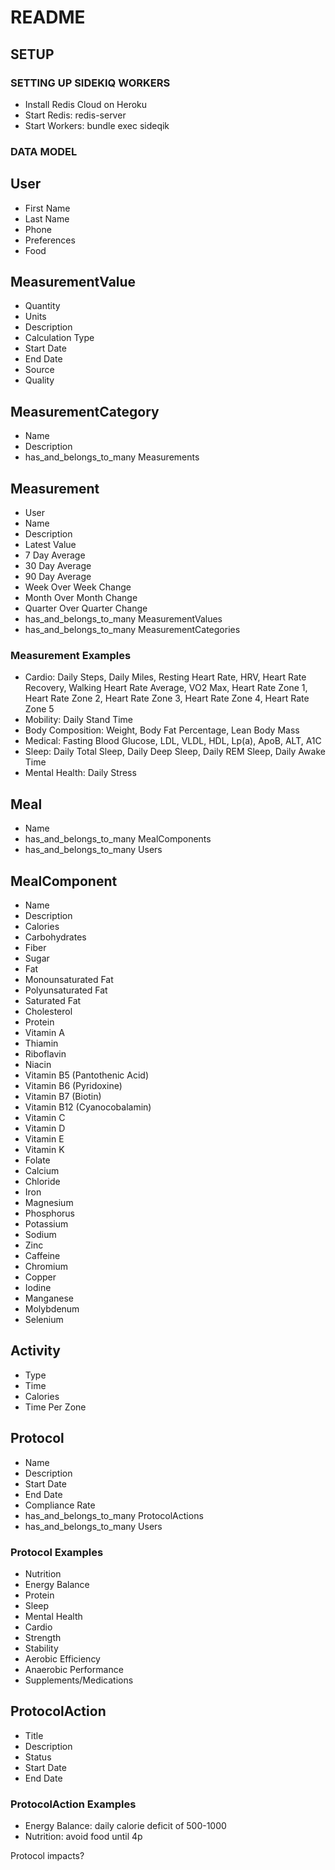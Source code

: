 







# README

## SETUP

### SETTING UP SIDEKIQ WORKERS

* Install Redis Cloud on Heroku
* Start Redis: redis-server
* Start Workers: bundle exec sideqik

### DATA MODEL


## User

- First Name
- Last Name
- Phone
- Preferences
- Food


## MeasurementValue

- Quantity
- Units
- Description
- Calculation Type
- Start Date
- End Date
- Source
- Quality


## MeasurementCategory

- Name
- Description
- has_and_belongs_to_many Measurements


## Measurement

- User
- Name
- Description
- Latest Value
- 7 Day Average
- 30 Day Average
- 90 Day Average
- Week Over Week Change
- Month Over Month Change
- Quarter Over Quarter Change
- has_and_belongs_to_many MeasurementValues
- has_and_belongs_to_many MeasurementCategories


### Measurement Examples

- Cardio: Daily Steps, Daily Miles, Resting Heart Rate, HRV, Heart Rate Recovery, Walking Heart Rate Average, VO2 Max, Heart Rate Zone 1, Heart Rate Zone 2, Heart Rate Zone 3, Heart Rate Zone 4, Heart Rate Zone 5
- Mobility: Daily Stand Time
- Body Composition: Weight, Body Fat Percentage, Lean Body Mass
- Medical: Fasting Blood Glucose, LDL, VLDL, HDL, Lp(a), ApoB, ALT, A1C
- Sleep: Daily Total Sleep, Daily Deep Sleep, Daily REM Sleep, Daily Awake Time
- Mental Health: Daily Stress


## Meal

- Name
- has_and_belongs_to_many MealComponents
- has_and_belongs_to_many Users


## MealComponent

- Name
- Description
- Calories
- Carbohydrates
- Fiber
- Sugar
- Fat
- Monounsaturated Fat
- Polyunsaturated Fat
- Saturated Fat
- Cholesterol
- Protein
- Vitamin A
- Thiamin
- Riboflavin
- Niacin
- Vitamin B5 (Pantothenic Acid)
- Vitamin B6 (Pyridoxine)
- Vitamin B7 (Biotin)
- Vitamin B12 (Cyanocobalamin)
- Vitamin C
- Vitamin D
- Vitamin E
- Vitamin K
- Folate
- Calcium
- Chloride
- Iron
- Magnesium
- Phosphorus
- Potassium
- Sodium 
- Zinc
- Caffeine
- Chromium
- Copper
- Iodine
- Manganese
- Molybdenum
- Selenium


## Activity

- Type
- Time
- Calories
- Time Per Zone


## Protocol

- Name
- Description
- Start Date
- End Date
- Compliance Rate
- has_and_belongs_to_many ProtocolActions
- has_and_belongs_to_many Users


### Protocol Examples

- Nutrition
- Energy Balance
- Protein
- Sleep
- Mental Health
- Cardio
- Strength
- Stability
- Aerobic Efficiency
- Anaerobic Performance
- Supplements/Medications


## ProtocolAction

- Title
- Description
- Status
- Start Date
- End Date


### ProtocolAction Examples

- Energy Balance: daily calorie deficit of 500-1000
- Nutrition: avoid food until 4p



Protocol impacts?
